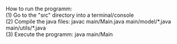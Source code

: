 How to run the programm:<br/>
(1) Go to the "src" directory into a terminal/console<br/>
(2) Compile the java files: javac main/Main.java main/model/\*.java main/utils/\*.java<br/>
(3) Execute the programm: java main/Main<br/>